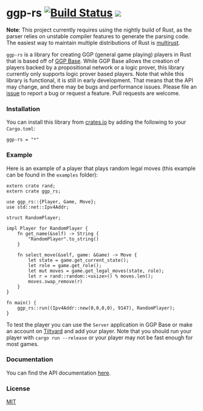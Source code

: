 ggp-rs [![Build Status](https://travis-ci.org/gsingh93/ggp-rs.svg?branch=master)](https://travis-ci.org/gsingh93/ggp-rs) [![](https://meritbadge.herokuapp.com/ggp-rs)](https://crates.io/crates/ggp-rs)
======

**Note**: This project currently requires using the nightly build of Rust, as the parser relies on unstable compiler features to generate the parsing code. The easiest way to maintain multiple distributions of Rust is [multirust](https://github.com/brson/multirust).

`ggp-rs` is a library for creating GGP (general game playing) players in Rust that is based off of [GGP Base](https://github.com/ggp-org/ggp-base). While GGP Base allows the creation of players backed by a propositional network or a logic prover, this library currently only supports logic prover based players. Note that while this library is functional, it is still in early development. That means that the API may change, and there may be bugs and performance issues. Please file an [issue](https://github.com/gsingh93/ggp-rs/issues) to report a bug or request a feature. Pull requests are welcome.

### Installation

You can install this library from [crates.io](https://crates.io/) by adding the following to your `Cargo.toml`:

```
ggp-rs = "*"
```

### Example

Here is an example of a player that plays random legal moves (this example can be found in the `examples` folder):

```
extern crate rand;
extern crate ggp_rs;

use ggp_rs::{Player, Game, Move};
use std::net::Ipv4Addr;

struct RandomPlayer;

impl Player for RandomPlayer {
    fn get_name(&self) -> String {
        "RandomPlayer".to_string()
    }

    fn select_move(&self, game: &Game) -> Move {
        let state = game.get_current_state();
        let role = game.get_role();
        let mut moves = game.get_legal_moves(state, role);
        let r = rand::random::<usize>() % moves.len();
        moves.swap_remove(r)
    }
}

fn main() {
    ggp_rs::run((Ipv4Addr::new(0,0,0,0), 9147), RandomPlayer);
}
```

To test the player you can use the `Server` application in GGP Base or make an account on [Tiltyard](http://tiltyard.ggp.org/) and add your player. Note that you should run your player with `cargo run --release` or your player may not be fast enough for most games.

### Documentation

You can find the API documentation [here](https://gsingh93.github.io/ggp-rs/doc/ggp_rs/).

### License

[MIT](https://github.com/gsingh93/ggp-rs/blob/master/LICENSE.txt)
